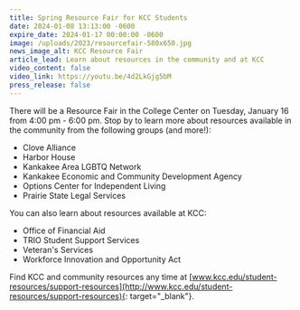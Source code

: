 ```yaml
---
title: Spring Resource Fair for KCC Students
date: 2024-01-08 13:13:00 -0600
expire_date: 2024-01-17 00:00:00 -0600
image: /uploads/2023/resourcefair-580x650.jpg
news_image_alt: KCC Resource Fair
article_lead: Learn about resources in the community and at KCC
video_content: false
video_link: https://youtu.be/4d2LkGjg5bM
press_release: false
---
```

There will be a Resource Fair in the College Center on Tuesday, January 16 from 4:00 pm - 6:00 pm. Stop by to learn more about resources available in the community from the following groups (and more!):

* Clove Alliance
* Harbor House
* Kankakee Area LGBTQ Network
* Kankakee Economic and Community Development Agency
* Options Center for Independent Living
* Prairie State Legal Services

You can also learn about resources available at KCC:

* Office of Financial Aid
* TRIO Student Support Services
* Veteran's Services
* Workforce Innovation and Opportunity Act

Find KCC and community resources any time at&nbsp;[www.kcc.edu/student-resources/support-resources](http://www.kcc.edu/student-resources/support-resources){: target="_blank"}.